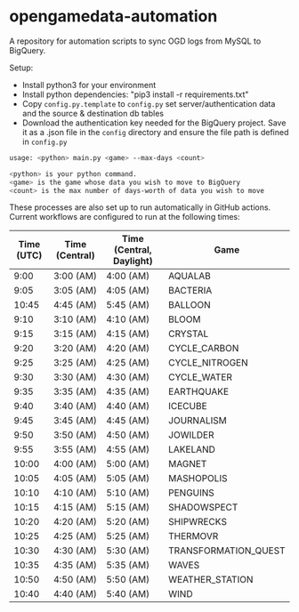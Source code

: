 # opengamedata-automation

A repository for automation scripts to sync OGD logs from MySQL to BigQuery.

Setup:

* Install python3 for your environment
* Install python dependencies: "pip3 install -r requirements.txt"
* Copy `config.py.template` to `config.py` set server/authentication data and the source & destination db tables
* Download the authentication key needed for the BigQuery project. Save it as a .json file in the `config` directory and ensure the file path is defined in `config.py`

```bash
usage: <python> main.py <game> --max-days <count>

<python> is your python command.
<game> is the game whose data you wish to move to BigQuery
<count> is the max number of days-worth of data you wish to move
```

These processes are also set up to run automatically in GitHub actions.
Current workflows are configured to run at the following times:

| Time (UTC) | Time (Central) | Time (Central, Daylight) | Game                 |
| ---        | ---            | ---                      | ---                  |
|  9:00      | 3:00 (AM)      | 4:00 (AM)                | AQUALAB              |
|  9:05      | 3:05 (AM)      | 4:05 (AM)                | BACTERIA             |
| 10:45      | 4:45 (AM)      | 5:45 (AM)                | BALLOON              |
|  9:10      | 3:10 (AM)      | 4:10 (AM)                | BLOOM                |
|  9:15      | 3:15 (AM)      | 4:15 (AM)                | CRYSTAL              |
|  9:20      | 3:20 (AM)      | 4:20 (AM)                | CYCLE_CARBON         |
|  9:25      | 3:25 (AM)      | 4:25 (AM)                | CYCLE_NITROGEN       |
|  9:30      | 3:30 (AM)      | 4:30 (AM)                | CYCLE_WATER          |
|  9:35      | 3:35 (AM)      | 4:35 (AM)                | EARTHQUAKE           |
|  9:40      | 3:40 (AM)      | 4:40 (AM)                | ICECUBE              |
|  9:45      | 3:45 (AM)      | 4:45 (AM)                | JOURNALISM           |
|  9:50      | 3:50 (AM)      | 4:50 (AM)                | JOWILDER             |
|  9:55      | 3:55 (AM)      | 4:55 (AM)                | LAKELAND             |
| 10:00      | 4:00 (AM)      | 5:00 (AM)                | MAGNET               |
| 10:05      | 4:05 (AM)      | 5:05 (AM)                | MASHOPOLIS           |
| 10:10      | 4:10 (AM)      | 5:10 (AM)                | PENGUINS             |
| 10:15      | 4:15 (AM)      | 5:15 (AM)                | SHADOWSPECT          |
| 10:20      | 4:20 (AM)      | 5:20 (AM)                | SHIPWRECKS           |
| 10:25      | 4:25 (AM)      | 5:25 (AM)                | THERMOVR             |
| 10:30      | 4:30 (AM)      | 5:30 (AM)                | TRANSFORMATION_QUEST |
| 10:35      | 4:35 (AM)      | 5:35 (AM)                | WAVES                |
| 10:50      | 4:50 (AM)      | 5:50 (AM)                | WEATHER_STATION      |
| 10:40      | 4:40 (AM)      | 5:40 (AM)                | WIND                 |
